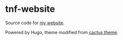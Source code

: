 # tnf-website

Source code for [my website](https://www.trymnf.com). 

Powered by Hugo, theme modified from [cactus theme](https://github.com/monkeyWzr/hugo-theme-cactus).
